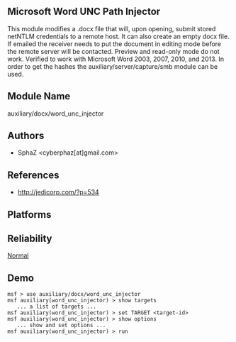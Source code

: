 ## Microsoft Word UNC Path Injector

This module modifies a .docx file that will, upon opening, 
submit stored netNTLM credentials to a remote host. It can 
also create an empty docx file. If emailed the receiver 
needs to put the document in editing mode before the remote 
server will be contacted. Preview and read-only mode do not 
work. Verified to work with Microsoft Word 2003, 2007, 2010, 
and 2013. In order to get the hashes the 
auxiliary/server/capture/smb module can be used.


## Module Name
auxiliary/docx/word_unc_injector

## Authors
* SphaZ <cyberphaz[at]gmail.com>


## References
* http://jedicorp.com/?p=534




## Platforms


## Reliability
[Normal](https://github.com/rapid7/metasploit-framework/wiki/Exploit-Ranking)

## Demo

```
msf > use auxiliary/docx/word_unc_injector
msf auxiliary(word_unc_injector) > show targets
   ... a list of targets ...
msf auxiliary(word_unc_injector) > set TARGET <target-id>
msf auxiliary(word_unc_injector) > show options
   ... show and set options ...
msf auxiliary(word_unc_injector) > run
```
    
    